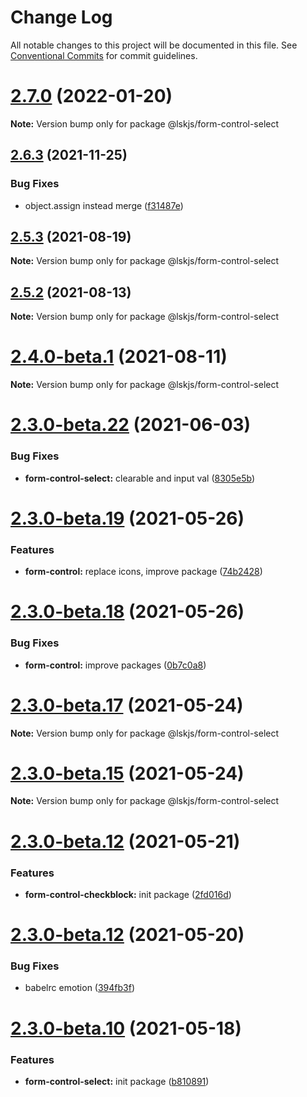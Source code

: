# Change Log

All notable changes to this project will be documented in this file.
See [Conventional Commits](https://conventionalcommits.org) for commit guidelines.

# [2.7.0](https://github.com/lskjs/ux/compare/v2.6.5...v2.7.0) (2022-01-20)

**Note:** Version bump only for package @lskjs/form-control-select





## [2.6.3](https://github.com/lskjs/ux/compare/v2.6.2...v2.6.3) (2021-11-25)


### Bug Fixes

* object.assign instead merge ([f31487e](https://github.com/lskjs/ux/commit/f31487e8a408488c21a378371adfdd5267788c70))





## [2.5.3](https://github.com/lskjs/ux/compare/v2.5.2...v2.5.3) (2021-08-19)

**Note:** Version bump only for package @lskjs/form-control-select





## [2.5.2](https://github.com/lskjs/ux/compare/v2.5.1...v2.5.2) (2021-08-13)

**Note:** Version bump only for package @lskjs/form-control-select





# [2.4.0-beta.1](https://github.com/lskjs/ux/compare/v2.3.0-beta.29...v2.4.0-beta.1) (2021-08-11)

**Note:** Version bump only for package @lskjs/form-control-select





# [2.3.0-beta.22](https://github.com/lskjs/ux/tree/master/packages/form-control-select/compare/v2.3.0-beta.21...v2.3.0-beta.22) (2021-06-03)


### Bug Fixes

* **form-control-select:** clearable and input val ([8305e5b](https://github.com/lskjs/ux/tree/master/packages/form-control-select/commit/8305e5b4aacfdc79dc755458ac6ab188798d4897))





# [2.3.0-beta.19](https://github.com/lskjs/ux/tree/master/packages/form-control-select/compare/v2.3.0-beta.18...v2.3.0-beta.19) (2021-05-26)


### Features

* **form-control:** replace icons, improve package ([74b2428](https://github.com/lskjs/ux/tree/master/packages/form-control-select/commit/74b2428eebd5b103ed9ed4fd93fbf3361a534d06))





# [2.3.0-beta.18](https://github.com/lskjs/ux/tree/master/packages/form-control-select/compare/v2.3.0-beta.17...v2.3.0-beta.18) (2021-05-26)


### Bug Fixes

* **form-control:** improve packages ([0b7c0a8](https://github.com/lskjs/ux/tree/master/packages/form-control-select/commit/0b7c0a822c2dd5d0619a035e4a9ac55e0fea929a))





# [2.3.0-beta.17](https://github.com/lskjs/ux/tree/master/packages/form-control-select/compare/v2.3.0-beta.15...v2.3.0-beta.17) (2021-05-24)

**Note:** Version bump only for package @lskjs/form-control-select





# [2.3.0-beta.15](https://github.com/lskjs/ux/tree/master/packages/form-control-select/compare/v2.3.0-beta.13...v2.3.0-beta.15) (2021-05-24)

**Note:** Version bump only for package @lskjs/form-control-select





# [2.3.0-beta.12](https://github.com/lskjs/ux/tree/master/packages/form-control-select/compare/v2.3.0-beta.12...v2.3.0-beta.12) (2021-05-21)


### Features

* **form-control-checkblock:** init package ([2fd016d](https://github.com/lskjs/ux/tree/master/packages/form-control-select/commit/2fd016d46e3d73ace781a2a65638653e8705c36b))





# [2.3.0-beta.12](https://github.com/lskjs/ux/tree/master/packages/form-control-select/compare/v2.3.0-beta.11...v2.3.0-beta.12) (2021-05-20)


### Bug Fixes

* babelrc emotion ([394fb3f](https://github.com/lskjs/ux/tree/master/packages/form-control-select/commit/394fb3f77ae0f84e152314003390dcdeb39f0a23))





# [2.3.0-beta.10](https://github.com/lskjs/ux/tree/master/packages/form-control-select/compare/v2.3.0-beta.9...v2.3.0-beta.10) (2021-05-18)


### Features

* **form-control-select:** init package ([b810891](https://github.com/lskjs/ux/tree/master/packages/form-control-select/commit/b8108913ce953e89c363425b761430a1a9d3bfda))
